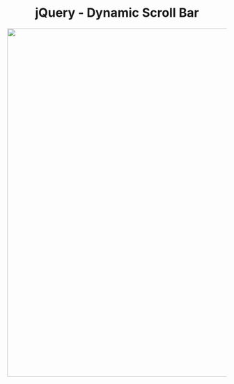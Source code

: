 <h1 align="center">
    jQuery - Dynamic Scroll Bar
</h1>

<p align="center">
  <img src="https://github.com/ozkannbuyuk/jquery-exercises/assets/111967202/5d923a37-30c2-453e-ac97-ea9fe2c0246c" width="800" />
</p>
